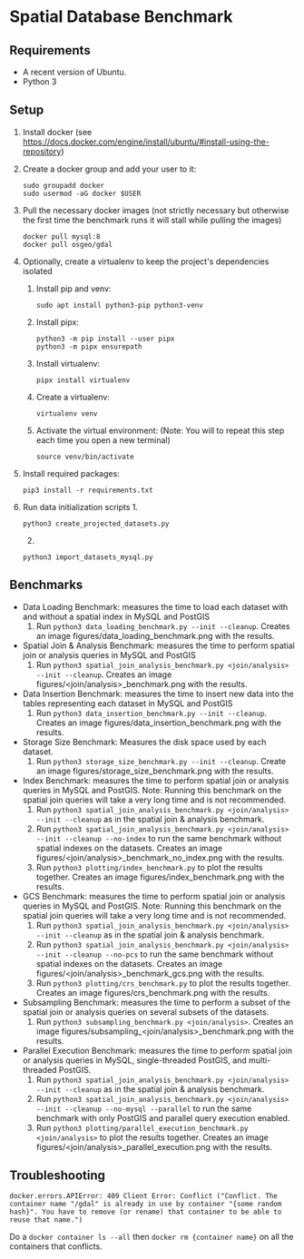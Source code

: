 # Spatial Database Benchmark

## Requirements

* A recent version of Ubuntu.
* Python 3

## Setup

1. Install docker (see <https://docs.docker.com/engine/install/ubuntu/#install-using-the-repository>)
2. Create a docker group and add your user to it:
    ```
    sudo groupadd docker
    sudo usermod -aG docker $USER
    ```
3. Pull the necessary docker images (not strictly necessary but otherwise the first time the benchmark runs it will stall while pulling the images)
    ```
    docker pull mysql:8
    docker pull osgeo/gdal
    ```
3. Optionally, create a virtualenv to keep the project's dependencies isolated
    1. Install pip and venv:
        ```
        sudo apt install python3-pip python3-venv
        ```
    2. Install pipx:
        ```
        python3 -m pip install --user pipx
        python3 -m pipx ensurepath
        ```
    3. Install virtualenv:
        ```
        pipx install virtualenv
        ```
    4. Create a virtualenv:
        ```
        virtualenv venv
        ```
    5. Activate the virtual environment: (Note: You will to repeat this step each time you open a new terminal)
        ```
        source venv/bin/activate
        ```
4. Install required packages:
    ```
    pip3 install -r requirements.txt
    ```

5. Run data initialization scripts
    1. 
    ```
    python3 create_projected_datasets.py
    ```
    2. 
    ```
    python3 import_datasets_mysql.py
    ```

## Benchmarks

* Data Loading Benchmark: measures the time to load each dataset with and without a spatial index in MySQL and PostGIS
  1. Run `python3 data_loading_benchmark.py --init --cleanup`. Creates an image figures/data_loading_benchmark.png with the results.
* Spatial Join & Analysis Benchmark: measures the time to perform spatial join or analysis queries in MySQL and PostGIS
  1. Run `python3 spatial_join_analysis_benchmark.py <join/analysis> --init --cleanup`. Creates an image figures/<join/analysis>_benchmark.png with the results.
* Data Insertion Benchmark: measures the time to insert new data into the tables representing each dataset in MySQL and PostGIS
  1. Run `python3 data_insertion_benchmark.py --init --cleanup`. Creates an image figures/data_insertion_benchmark.png with the results.
* Storage Size Benchmark: Measures the disk space used by each dataset.
  1. Run `python3 storage_size_benchmark.py --init --cleanup`. Create an image figures/storage_size_benchmark.png with the results.
* Index Benchmark: measures the time to perform spatial join or analysis queries in MySQL and PostGIS. Note: Running this benchmark on the spatial join queries will take a very long time and is not recommended.
  1. Run `python3 spatial_join_analysis_benchmark.py <join/analysis> --init --cleanup` as in the spatial join & analysis benchmark.
  2. Run `python3 spatial_join_analysis_benchmark.py <join/analysis>  --init --cleanup --no-index` to run the same benchmark without spatial indexes on the datasets. Creates an image figures/<join/analysis>_benchmark_no_index.png with the results.
  3. Run `python3 plotting/index_benchmark.py` to plot the results together. Creates an image figures/index_benchmark.png with the results.
* GCS Benchmark: measures the time to perform spatial join or analysis queries in MySQL and PostGIS. Note: Running this benchmark on the spatial join queries will take a very long time and is not recommended.
  1. Run `python3 spatial_join_analysis_benchmark.py <join/analysis> --init --cleanup` as in the spatial join & analysis benchmark.
  2. Run `python3 spatial_join_analysis_benchmark.py <join/analysis>  --init --cleanup --no-pcs` to run the same benchmark without spatial indexes on the datasets. Creates an image figures/<join/analysis>_benchmark_gcs.png with the results.
  3. Run `python3 plotting/crs_benchmark.py` to plot the results together. Creates an image figures/crs_benchmark.png with the results.
* Subsampling Benchmark: measures the time to perform a subset of the spatial join or analysis queries on several subsets of the datasets.
  1. Run `python3 subsampling_benchmark.py <join/analysis>`. Creates an image figures/subsampling_<join/analysis>_benchmark.png with the results.
* Parallel Execution Benchmark: measures the time to perform spatial join or analysis queries in MySQL, single-threaded PostGIS, and multi-threaded PostGIS.
  1. Run `python3 spatial_join_analysis_benchmark.py <join/analysis> --init --cleanup` as in the spatial join & analysis benchmark.
  2. Run `python3 spatial_join_analysis_benchmark.py <join/analysis>  --init --cleanup --no-mysql --parallel` to run the same benchmark with only PostGIS and parallel query execution enabled.
  3. Run `python3 plotting/parallel_execution_benchmark.py <join/analysis>` to plot the results together. Creates an image figures/<join/analysis>_parallel_execution.png with the results.

## Troubleshooting

```
docker.errors.APIError: 409 Client Error: Conflict ("Conflict. The container name "/gdal" is already in use by container "{some random hash}". You have to remove (or rename) that container to be able to reuse that name.")
```

Do a `docker container ls --all` then `docker rm {container name}` on all the containers that conflicts.